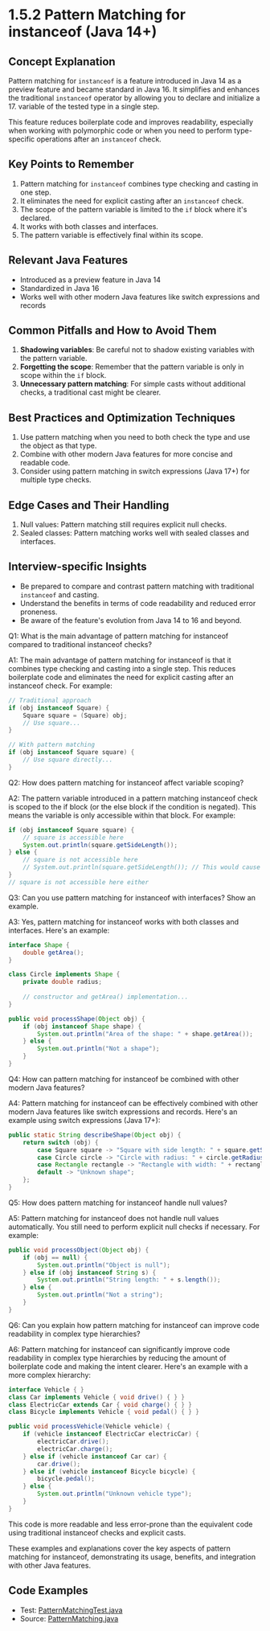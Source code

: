 # 1.5.2 Pattern Matching for instanceof (Java 14+)

## Concept Explanation

Pattern matching for `instanceof` is a feature introduced in Java 14 as a preview feature and became standard in Java 
16. It simplifies and enhances the traditional `instanceof` operator by allowing you to declare and initialize a 
17. variable of the tested type in a single step.

This feature reduces boilerplate code and improves readability, especially when working with polymorphic code or when 
you need to perform type-specific operations after an `instanceof` check.

## Key Points to Remember

1. Pattern matching for `instanceof` combines type checking and casting in one step.
2. It eliminates the need for explicit casting after an `instanceof` check.
3. The scope of the pattern variable is limited to the `if` block where it's declared.
4. It works with both classes and interfaces.
5. The pattern variable is effectively final within its scope.

## Relevant Java Features

- Introduced as a preview feature in Java 14
- Standardized in Java 16
- Works well with other modern Java features like switch expressions and records

## Common Pitfalls and How to Avoid Them

1. **Shadowing variables**: Be careful not to shadow existing variables with the pattern variable.
2. **Forgetting the scope**: Remember that the pattern variable is only in scope within the `if` block.
3. **Unnecessary pattern matching**: For simple casts without additional checks, a traditional cast might be clearer.

## Best Practices and Optimization Techniques

1. Use pattern matching when you need to both check the type and use the object as that type.
2. Combine with other modern Java features for more concise and readable code.
3. Consider using pattern matching in switch expressions (Java 17+) for multiple type checks.

## Edge Cases and Their Handling

1. Null values: Pattern matching still requires explicit null checks.
2. Sealed classes: Pattern matching works well with sealed classes and interfaces.

## Interview-specific Insights

- Be prepared to compare and contrast pattern matching with traditional `instanceof` and casting.
- Understand the benefits in terms of code readability and reduced error proneness.
- Be aware of the feature's evolution from Java 14 to 16 and beyond.

Q1: What is the main advantage of pattern matching for instanceof compared to traditional instanceof checks?

A1: The main advantage of pattern matching for instanceof is that it combines type checking and casting into a single
step. This reduces boilerplate code and eliminates the need for explicit casting after an instanceof check. For example:

```java
// Traditional approach
if (obj instanceof Square) {
    Square square = (Square) obj;
    // Use square...
}

// With pattern matching
if (obj instanceof Square square) {
    // Use square directly...
}
```

Q2: How does pattern matching for instanceof affect variable scoping?

A2: The pattern variable introduced in a pattern matching instanceof check is scoped to the if block (or the else block
if the condition is negated). This means the variable is only accessible within that block. For example:

```java
if (obj instanceof Square square) {
    // square is accessible here
    System.out.println(square.getSideLength());
} else {
    // square is not accessible here
    // System.out.println(square.getSideLength()); // This would cause a compilation error
}
// square is not accessible here either
```

Q3: Can you use pattern matching for instanceof with interfaces? Show an example.

A3: Yes, pattern matching for instanceof works with both classes and interfaces. Here's an example:

```java
interface Shape {
    double getArea();
}

class Circle implements Shape {
    private double radius;
    
    // constructor and getArea() implementation...
}

public void processShape(Object obj) {
    if (obj instanceof Shape shape) {
        System.out.println("Area of the shape: " + shape.getArea());
    } else {
        System.out.println("Not a shape");
    }
}
```

Q4: How can pattern matching for instanceof be combined with other modern Java features?

A4: Pattern matching for instanceof can be effectively combined with other modern Java features like switch expressions
and records. Here's an example using switch expressions (Java 17+):

```java
public static String describeShape(Object obj) {
    return switch (obj) {
        case Square square -> "Square with side length: " + square.getSideLength();
        case Circle circle -> "Circle with radius: " + circle.getRadius();
        case Rectangle rectangle -> "Rectangle with width: " + rectangle.getWidth() + " and height: " + rectangle.getHeight();
        default -> "Unknown shape";
    };
}
```

Q5: How does pattern matching for instanceof handle null values?

A5: Pattern matching for instanceof does not handle null values automatically. You still need to perform explicit null 
checks if necessary. For example:

```java
public void processObject(Object obj) {
    if (obj == null) {
        System.out.println("Object is null");
    } else if (obj instanceof String s) {
        System.out.println("String length: " + s.length());
    } else {
        System.out.println("Not a string");
    }
}
```

Q6: Can you explain how pattern matching for instanceof can improve code readability in complex type hierarchies?

A6: Pattern matching for instanceof can significantly improve code readability in complex type hierarchies by reducing 
the amount of boilerplate code and making the intent clearer. Here's an example with a more complex hierarchy:

```java
interface Vehicle { }
class Car implements Vehicle { void drive() { } }
class ElectricCar extends Car { void charge() { } }
class Bicycle implements Vehicle { void pedal() { } }

public void processVehicle(Vehicle vehicle) {
    if (vehicle instanceof ElectricCar electricCar) {
        electricCar.drive();
        electricCar.charge();
    } else if (vehicle instanceof Car car) {
        car.drive();
    } else if (vehicle instanceof Bicycle bicycle) {
        bicycle.pedal();
    } else {
        System.out.println("Unknown vehicle type");
    }
}
```

This code is more readable and less error-prone than the equivalent code using traditional instanceof checks and 
explicit casts.

These examples and explanations cover the key aspects of pattern matching for instanceof, demonstrating its usage, 
benefits, and integration with other Java features.

## Code Examples

- Test: [PatternMatchingTest.java](src/test/java/com/github/msorkhpar/claudejavatutor/patternmatching/PatternMatchingTest.java)
- Source: [PatternMatching.java](src/main/java/com/github/msorkhpar/claudejavatutor/patternmatching/PatternMatching.java)
